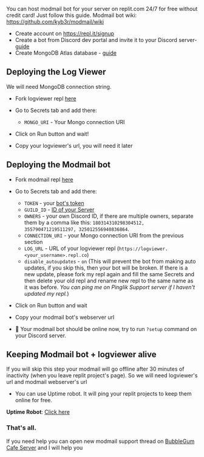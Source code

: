 You can host modmail bot for your server on replit.com 24/7 for free without credit card! Just follow this guide. 
Modmail bot wiki: https://github.com/kyb3r/modmail/wiki


- Create account on https://repl.it/signup
- Create a bot from Discord dev portal and invite it to your Discord server- [guide](https://github.com/kyb3r/modmail/wiki/Installation#2-discord-bot-account)
- Create MongoDB Atlas database - [guide](https://github.com/kyb3r/modmail/wiki/Installation-(cont.)#installation-continued) 
 ## Deploying the Log Viewer
 We will need MongoDB connection string.
 - Fork logviewer repl [here](https://replit.com/@modmailsetup/logviewer)
 - Go to Secrets tab and add there:
    * `MONGO_URI` - Your Mongo connection URI
 
 - Click on Run button and wait!
 - Copy your logviewer's url, you will need it later
    
## Deploying the Modmail bot
 - Fork modmail repl [here](https://replit.com/@modmailsetup/modmail)
 - Go to Secrets tab and add there:
    * `TOKEN` - your [bot's token](https://github.com/kyb3r/modmail/wiki/Installation#creating-a-bot-account)
    * `GUILD_ID` - [ID of your Server](https://support.discordapp.com/hc/en-us/articles/206346498-Where-can-I-find-my-User-Server-Message-ID-)
    * `OWNERS` - your own Discord ID, if there are multiple owners, separate them by a comma like this: `180314310298304512, 355790471219511297, 325012556940836864`.
    * `CONNECTION_URI` - your Mongo connection URI from the previous section
    * `LOG_URL` - URL of your logviewer repl (`https://logviewer.<your_username>.repl.co`)
    * `disable_autoupdates` - `on` (This will prevent the bot from making auto updates, if you skip this, then your bot will be broken. If there is a new update, please fork my repl again and fill the same Secrets and then delete your old repl and rename new repl to the same name as it was before. *You can ping me on Pinglik Support server if I haven't updated my repl.*)

- Click on Run button and wait
- Copy your modmail bot's webserver url
- 🎉 Your modmail bot should be online now, try to run `?setup` command on your Discord server.

## Keeping Modmail bot + logviewer alive
If you will skip this step your modmail will go offline after 30 minutes of inactivity (when you leave replit project's page).
So we will need logviewer's url and modmail webserver's url

- You can use Uptime robot. It will ping your replit projects to keep them online for free.


**Uptime Robot**: [Click here](https://uptimerobot.com)



### That's all.

If you need help you can open new modmail support thread on [BubbleGum Cafe Server](https://its.ventispurr.xyz/bubblegumcafe) and I will help you
